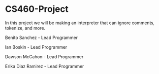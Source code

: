 # CS460-Project

In this project we will be making an interpreter that can ignore comments, tokenize, and more.


Benito Sanchez - Lead Programmer

Ian Boskin - Lead Programmer

Dawson McCahon - Lead Programmer

Erika Diaz Ramirez - Lead Programmer
